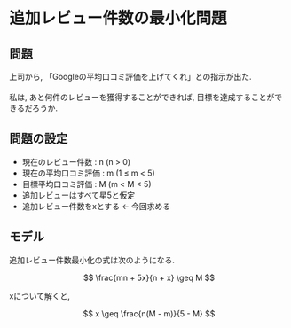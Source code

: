 # 追加レビュー件数の最小化問題


## 問題

上司から, 「Googleの平均口コミ評価を上げてくれ」との指示が出た.<br>
<br>
私は, あと何件のレビューを獲得することができれば, 目標を達成することができるだろうか.


## 問題の設定
- 現在のレビュー件数 : n (n > 0)
- 現在の平均口コミ評価 : m (1 ≤ m < 5)
- 目標平均口コミ評価 : M (m < M < 5)
- 追加レビューはすべて星5と仮定
- 追加レビュー件数をxとする ← 今回求める


## モデル
追加レビュー件数最小化の式は次のようになる.

$$
\frac{mn + 5x}{n + x} \geq	M
$$

xについて解くと,

$$
x \geq	\frac{n(M - m)}{5 - M}
$$
